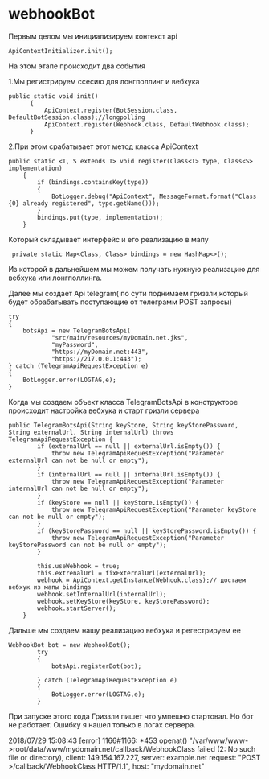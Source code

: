 # webhookBot
Первым делом мы инициализируем контекст api

```ApiContextInitializer.init();```

На этом этапе происходит два события
  
1.Мы регистрируем ссесию для лонгполлинг и вебхука

```
public static void init() 
      {
          ApiContext.register(BotSession.class, DefaultBotSession.class);//longpolling          
          ApiContext.register(Webhook.class, DefaultWebhook.class);
      }
```
    
2.При этом срабатывает этот метод класса ApiContext

``` 
public static <T, S extends T> void register(Class<T> type, Class<S> implementation) 
    {
        if (bindings.containsKey(type)) 
        {
            BotLogger.debug("ApiContext", MessageFormat.format("Class {0} already registered", type.getName()));
        }
        bindings.put(type, implementation);
    }
```
    
Который складывает интерфейс и его реализацию в мапу

 ` private static Map<Class, Class> bindings = new HashMap<>();`

Из которой в дальнейшем мы можем получать нужную реализацию для вебхука или лонгполлинга.

Далее мы создает Api telegram( по сути поднимаем гриззли,который будет обрабатывать поступающие от телеграмм POST запросы)
```
try
{
    botsApi = new TelegramBotsApi(
            "src/main/resources/myDomain.net.jks",
            "myPassword",
            "https://myDomain.net:443",
            "https://217.0.0.1:443");
} catch (TelegramApiRequestException e)
{
    BotLogger.error(LOGTAG,e);
}
```

Когда мы создаем объект класса TelegramBotsApi в конструкторе происходит настройка вебхука и старт гризли сервера
```
public TelegramBotsApi(String keyStore, String keyStorePassword, String externalUrl, String internalUrl) throws TelegramApiRequestException {
        if (externalUrl == null || externalUrl.isEmpty()) {
            throw new TelegramApiRequestException("Parameter externalUrl can not be null or empty");
        }
        if (internalUrl == null || internalUrl.isEmpty()) {
            throw new TelegramApiRequestException("Parameter internalUrl can not be null or empty");
        }
        if (keyStore == null || keyStore.isEmpty()) {
            throw new TelegramApiRequestException("Parameter keyStore can not be null or empty");
        }
        if (keyStorePassword == null || keyStorePassword.isEmpty()) {
            throw new TelegramApiRequestException("Parameter keyStorePassword can not be null or empty");
        }

        this.useWebhook = true;
        this.extrenalUrl = fixExternalUrl(externalUrl);
        webhook = ApiContext.getInstance(Webhook.class);// достаем вебхук из мапы bindings
        webhook.setInternalUrl(internalUrl);
        webhook.setKeyStore(keyStore, keyStorePassword);
        webhook.startServer();
    }
```
Дальше мы создаем нашу реализацию вебхука и регестрируем ее
```
WebhookBot bot = new WebhookBot();
        try
        {
            botsApi.registerBot(bot);

        } catch (TelegramApiRequestException e)
        {
            BotLogger.error(LOGTAG,e);
        }
```

При запуске этого кода Гриззли пишет что умпешно стартовал. Но бот не работает. Ошибку я нашел только в логах сервера.

2018/07/29 15:08:43 [error] 1166#1166: *453 openat() "/var/www/www->root/data/www/mydomain.net/callback/WebhookClass failed
(2: No such file or directory), client: 149.154.167.227, server: example.net request: "POST >/callback/WebhookClass HTTP/1.1",
host: "mydomain.net"




